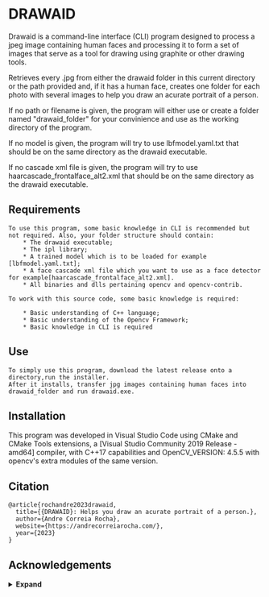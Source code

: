 

# DRAWAID

Drawaid is a command-line interface (CLI) program designed to process a jpeg image 
containing human faces and processing it to form a set of images that serve as a tool 
for drawing using graphite or other drawing tools.

Retrieves every .jpg from either the drawaid folder in this current directory
or the path provided and, if it has a human face,
creates one folder for each photo with several images to help you draw an acurate portrait of a person.

If no path or filename is given, the program will either use or create a folder named "drawaid_folder"
for your convinience and use as the working directory of the program.

If no model is given, the program will try to use lbfmodel.yaml.txt that should be on the same directory as the drawaid executable.

If no cascade xml file is given, the program will try to use haarcascade_frontalface_alt2.xml that should be on the same directory as the drawaid executable.

## Requirements

    To use this program, some basic knowledge in CLI is recommended but not required. Also, your folder structure should contain:
        * The drawaid executable;
        * The ipl library;
        * A trained model which is to be loaded for example [lbfmodel.yaml.txt];
        * A face cascade xml file which you want to use as a face detector for example[haarcascade_frontalface_alt2.xml].
        * All binaries and dlls pertaining opencv and opencv-contrib.

    To work with this source code, some basic knowledge is required:

        * Basic understanding of C++ language;
        * Basic understanding of the Opencv Framework;
        * Basic knowledge in CLI is required

## Use

    To simply use this program, download the latest release onto a directory,run the installer.
    After it installs, transfer jpg images containing human faces into drawaid_folder and run drawaid.exe.

## Installation

This program was developed in Visual Studio Code using CMake and CMake Tools extensions, 
a [Visual Studio Community 2019 Release - amd64] compiler, with C++17 capabilities and OpenCV_VERSION: 4.5.5 with opencv's extra modules of the same version.

## Citation

```
@article{rochandre2023drawaid,
  title={{DRAWAID}: Helps you draw an acurate portrait of a person.},
  author={Andre Correia Rocha},
  website={https://andrecorreiarocha.com/},
  year={2023}
}
```

## Acknowledgements

<details><summary> <b>Expand</b> </summary>

* [https://github.com/CLIUtils/CLI11](https://github.com/CLIUtils/CLI11)
* [https://opencv.org/](https://opencv.org/)
* [https://docs.opencv.org/3.4/d2/d42/tutorial_face_landmark_detection_in_an_image.html](https://docs.opencv.org/3.4/d2/d42/tutorial_face_landmark_detection_in_an_image.html)

</details>
